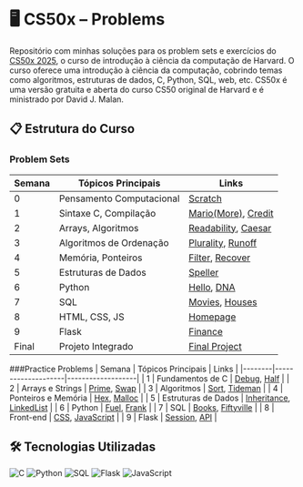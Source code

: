# 🖥️ CS50x – Problems
Repositório com minhas soluções para os problem sets e exercícios do [CS50x 2025](https://cs50.harvard.edu/x/2025/), o curso de introdução à ciência da computação de Harvard.
O curso oferece uma introdução à ciência da computação, cobrindo temas como algoritmos, estruturas de dados, C, Python, SQL, web, etc. CS50x é uma versão gratuita e aberta do curso CS50 original de Harvard e é ministrado por David J. Malan.

## 📋 Estrutura do Curso
### Problem Sets
| Semana | Tópicos Principais | Links |
|--------|--------------------|--------------|
| 0 | Pensamento Computacional | [Scratch](https://cs50.harvard.edu/x/2025/psets/0/) |
| 1 | Sintaxe C, Compilação | [Mario(More)](https://cs50.harvard.edu/x/2025/psets/1/mario/more/), [Credit](https://cs50.harvard.edu/x/2025/psets/1/credit/) |
| 2 | Arrays, Algoritmos | [Readability](https://cs50.harvard.edu/x/2025/psets/2/readability/), [Caesar](https://cs50.harvard.edu/x/2025/psets/2/caesar/) |
| 3 | Algoritmos de Ordenação | [Plurality](https://cs50.harvard.edu/x/2025/psets/3/plurality/), [Runoff](https://cs50.harvard.edu/x/2025/psets/3/runoff/) |
| 4 | Memória, Ponteiros | [Filter](https://cs50.harvard.edu/x/2025/psets/4/filter/), [Recover](https://cs50.harvard.edu/x/2025/psets/4/recover/) |
| 5 | Estruturas de Dados | [Speller](https://cs50.harvard.edu/x/2025/psets/5/speller/) |
| 6 | Python | [Hello](https://cs50.harvard.edu/x/2025/psets/6/hello/), [DNA](https://cs50.harvard.edu/x/2025/psets/6/dna/) |
| 7 | SQL | [Movies](https://cs50.harvard.edu/x/2025/psets/7/movies/), [Houses](https://cs50.harvard.edu/x/2025/psets/7/houses/) |
| 8 | HTML, CSS, JS | [Homepage](https://cs50.harvard.edu/x/2025/psets/8/homepage/) |
| 9 | Flask | [Finance](https://cs50.harvard.edu/x/2025/psets/9/finance/) |
| Final | Projeto Integrado | [Final Project](https://cs50.harvard.edu/x/2025/project/) |

###Practice Problems 
| Semana | Tópicos Principais | Links |
|--------|--------------------|-------------------|
| 1 | Fundamentos de C | [Debug](https://cs50.harvard.edu/x/2025/practice/1/debug/), [Half](https://cs50.harvard.edu/x/2025/practice/1/half/) |
| 2 | Arrays e Strings | [Prime](https://cs50.harvard.edu/x/2025/practice/2/prime/), [Swap](https://cs50.harvard.edu/x/2025/practice/2/swap/) |
| 3 | Algoritmos | [Sort](https://cs50.harvard.edu/x/2025/practice/3/sort/), [Tideman](https://cs50.harvard.edu/x/2025/practice/3/tideman/) |
| 4 | Ponteiros e Memória | [Hex](https://cs50.harvard.edu/x/2025/practice/4/hex/), [Malloc](https://cs50.harvard.edu/x/2025/practice/4/malloc/) |
| 5 | Estruturas de Dados | [Inheritance](https://cs50.harvard.edu/x/2025/practice/5/inheritance/), [LinkedList](https://cs50.harvard.edu/x/2025/practice/5/linkedlist/) |
| 6 | Python | [Fuel](https://cs50.harvard.edu/x/2025/practice/6/fuel/), [Frank](https://cs50.harvard.edu/x/2025/practice/6/frank/) |
| 7 | SQL | [Books](https://cs50.harvard.edu/x/2025/practice/7/books/), [Fiftyville](https://cs50.harvard.edu/x/2025/practice/7/fiftyville/) |
| 8 | Front-end | [CSS](https://cs50.harvard.edu/x/2025/practice/8/css/), [JavaScript](https://cs50.harvard.edu/x/2025/practice/8/javascript/) |
| 9 | Flask | [Session](https://cs50.harvard.edu/x/2025/practice/9/session/), [API](https://cs50.harvard.edu/x/2025/practice/9/api/) |

## 🛠 Tecnologias Utilizadas

![C](https://img.shields.io/badge/C-00599C?style=for-the-badge&logo=c&logoColor=white)
![Python](https://img.shields.io/badge/Python-3776AB?style=for-the-badge&logo=python&logoColor=white)
![SQL](https://img.shields.io/badge/SQL-4479A1?style=for-the-badge&logo=postgresql&logoColor=white)
![Flask](https://img.shields.io/badge/Flask-000000?style=for-the-badge&logo=flask&logoColor=white)
![JavaScript](https://img.shields.io/badge/JavaScript-F7DF1E?style=for-the-badge&logo=javascript&logoColor=black)
